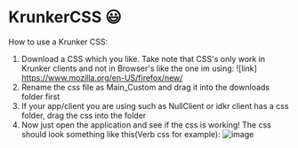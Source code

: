 # KrunkerCSS 😃
How to use a Krunker CSS:

1) Download a CSS which you like. Take note that CSS's only work in Krunker clients and not in Browser's like the one im using: ![link] https://www.mozilla.org/en-US/firefox/new/
2) Rename the css file as Main_Custom and drag it into the downloads folder first
3) If your app/client you are using such as NullClient or idkr client has a css folder, drag the css into the folder
4) Now just open the application and see if the css is working! The css should look something like this(Verb css for example): ![image](https://user-images.githubusercontent.com/105401901/173320898-b70b308e-afd1-49de-9be4-b2def76d73e3.png)
